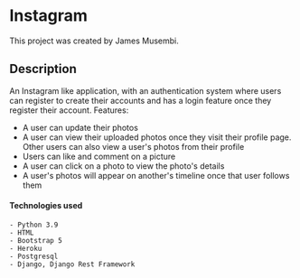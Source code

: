 # Instagram

This project was created by James Musembi.

## Description
An Instagram like application, with an authentication system where users can register to create their accounts and has a login feature once they register their account. 
Features:
- A user can update their photos
- A user can view their uploaded photos once they visit their profile page. Other users can also view a user's photos from their profile
- Users can like and comment on a picture
- A user can click on a photo to view the photo's details
- A user's photos will appear on another's timeline once that user follows them 

#### Technologies used
    - Python 3.9
    - HTML
    - Bootstrap 5
    - Heroku
    - Postgresql
    - Django, Django Rest Framework
